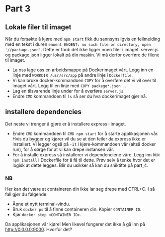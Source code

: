 # Part 3


## Lokale filer til imaget
Når du forsøkte å kjøre med `npm start` fikk du sannsynsligvis en feilmelding med en tekst i duren `enoent ENOENT: no such file or directory, open '//package.json'`. Dette er fordi det ikke ligger noen filer i imaget. server.js og package.json ligger lokalt på din maskin. Vi må derfor overføre de filene til imaget. 

- La oss lage oss en arbeidsmappe på Dockerimaget vårt. Legg inn en linje med `WORKDIR /usr/src/app` på andre linje i `Dockerfile`.
- Vi kan bruke docker-kommandoen `COPY` for å overføre det vi vil over til imaget vårt. Legg til en linje med `COPY package*.json .`.
- Lag en tilsvarende linje under for å overføre `server.js`. 
- Endre `CMD` kommandoen til `ls` så ser du hva dockerimaget gjør nå. 


## installere dependencies
Det neste vi trenger å gjøre er å installere express i imaget. 

- Endre `CMD` kommandoen til `CMD npm start` for å starte applikasjonen vår. Hvis du bygger og kjører vil du se at den feiler da express ikke er installert. Vi legger også på `-it` i kjøre-kommandoen vår (altså docker run), for å sørge for at vi kan drepe instansen vår.
- For å installe express så installerer vi dependenciene våre. Legg inn `RUN npm install` i Dockerfile for å få til dette. Prøv selv å tenke hvor det er logisk at dette legges. Blir du usikker så kan du sniktitte på part_4. 

### NB
Her kan det være at containeren din ikke lar seg drepe med CTRL+C. I så fall gjør du følgende:
- Åpne et nytt terminal-vindu.
- Bruk `docker ps` til å finne containeren din. Kopier `CONTAINER ID`. 
- Kjør `docker stop <CONTAINER ID>`. 


Da applikasjonen vår kjøre! Men likevel fungerer det ikke å gå inn på http://0.0.0.0:9000. Hvorfor det?